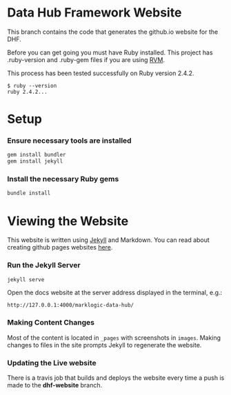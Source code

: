 # Data Hub Framework Website
This branch contains the code that generates the github.io website for the DHF.

Before you can get going you must have Ruby installed. This project has .ruby-version and .ruby-gem files if you are using [RVM](https://rvm.io/).

This process has been tested successfully on Ruby version 2.4.2.

```
$ ruby --version
ruby 2.4.2...
```

# Setup

### Ensure necessary tools are installed
```bash
gem install bundler
gem install jekyll
```

### Install the necessary Ruby gems
```bash
bundle install
```

# Viewing the Website

This website is written using [Jekyll](https://jekyllrb.com/) and Markdown. You can read about creating github pages websites [here](https://pages.github.com/).

### Run the Jekyll Server
```bash
jekyll serve
```

Open the docs website at the server address displayed in the terminal, e.g.: 

`http://127.0.0.1:4000/marklogic-data-hub/`

### Making Content Changes

Most of the content is located in `_pages` with screenshots in `images`. Making changes to files in the site prompts Jekyll to regenerate the website.

### Updating the Live website
There is a travis job that builds and deploys the website every time a push is made to the **dhf-website** branch.
